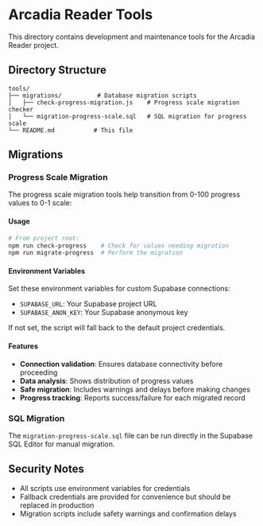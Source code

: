 # Arcadia Reader Tools

This directory contains development and maintenance tools for the Arcadia Reader project.

## Directory Structure

```
tools/
├── migrations/          # Database migration scripts
│   ├── check-progress-migration.js    # Progress scale migration checker
│   └── migration-progress-scale.sql   # SQL migration for progress scale
└── README.md           # This file
```

## Migrations

### Progress Scale Migration

The progress scale migration tools help transition from 0-100 progress values to 0-1 scale:

#### Usage

```bash
# From project root:
npm run check-progress    # Check for values needing migration
npm run migrate-progress  # Perform the migration
```

#### Environment Variables

Set these environment variables for custom Supabase connections:
- `SUPABASE_URL`: Your Supabase project URL
- `SUPABASE_ANON_KEY`: Your Supabase anonymous key

If not set, the script will fall back to the default project credentials.

#### Features

- **Connection validation**: Ensures database connectivity before proceeding
- **Data analysis**: Shows distribution of progress values
- **Safe migration**: Includes warnings and delays before making changes
- **Progress tracking**: Reports success/failure for each migrated record

### SQL Migration

The `migration-progress-scale.sql` file can be run directly in the Supabase SQL Editor for manual migration.

## Security Notes

- All scripts use environment variables for credentials
- Fallback credentials are provided for convenience but should be replaced in production
- Migration scripts include safety warnings and confirmation delays